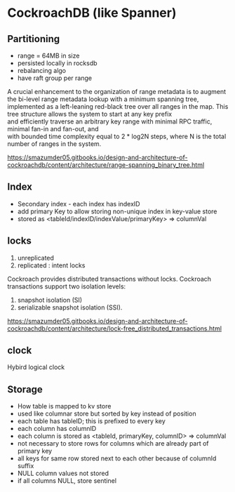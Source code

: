 
# CockroachDB (like Spanner)

## Partitioning

* range = 64MB in size
* persisted locally in rocksdb
* rebalancing algo
* have raft group per range

A crucial enhancement to the organization of range metadata is to augment the bi-level range metadata lookup with a minimum spanning tree,   
implemented as a left-leaning red-black tree over all ranges in the map. This tree structure allows the system to start at any key prefix   
and efficiently traverse an arbitrary key range with minimal RPC traffic, minimal fan-in and fan-out, and   
with bounded time complexity equal to 2 * log2N steps, where N is the total number of ranges in the system.  

https://smazumder05.gitbooks.io/design-and-architecture-of-cockroachdb/content/architecture/range-spanning_binary_tree.html

## Index

* Secondary index - each index has indexID
* add primary Key to allow storing non-unique index in key-value store
* stored as <tableId/indexID/indexValue/primaryKey> => columnVal

## locks

1. unreplicated
1. replicated : intent locks

Cockroach provides distributed transactions without locks. Cockroach transactions support two isolation levels: 
1. snapshot isolation (SI) 
2. serializable snapshot isolation (SSI).

https://smazumder05.gitbooks.io/design-and-architecture-of-cockroachdb/content/architecture/lock-free_distributed_transactions.html

## clock

Hybird logical clock

## Storage

* How table is mapped to kv store
* used like columnar store but sorted by key instead of position
* each table has tableID; this is prefixed to every key
* each column has columnID
* each column is stored as <tableId, primaryKey, columnID> => columnVal
* not necessary to store rows for columns which are already part of primary key
* all keys for same row stored next to each other because of columnId suffix
* NULL column values not stored
* if all columns NULL, store sentinel
